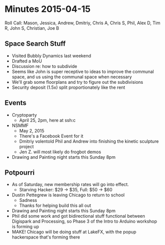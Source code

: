 Minutes 2015-04-15
==================

Roll Call: Mason, Jessica, Andrew, Dmitriy, Chris A, Chris S, Phil, Alex D, Tim R, John S, Christian, Joe B

Space Search Stuff
------------------

- Visited Bubbly Dynamics last weekend
- Drafted a MoU
- Discussion re: how to subdivide
- Seems like John is super receptive to ideas to improve the communal space, and us using the communal space when necessary
- We'll grab some floorplans and try to figure out the subdivisions
- Security deposit (1.5x) split proportionately like the rent

Events
------

- Cryptoparty
  - April 25, 2pm, here at ssh:c
- NSMMF
  - May 2, 2015
  - There's a Facebook Event for it
  - Dmitriy volentold Phil and Andrew into finishing the kinetic sculpture project
  - Jen Z. will most likely do frogbot demos
- Drawing and Painting night starts this Sunday 8pm

Potpourri
--------
- As of Saturday, new membership rates will go into effect.
  - Starving Hacker: $29 -> $35, Full: $50 -> $60
- Dustin Pettegrew is leaving Chicago to return to school
  - Sadness
  - Thanks for helping build this all out
- Drawing and Painting night starts this Sunday 8pm
- Phil did some work and got bidirectional stuff functional between Digispark and Processing, so Phase 3 of the Intro to Arduino workshop is forming up
- MAKE! Chicago will be doing stuff at LakeFX, with the popup hackerspace that's forming there
